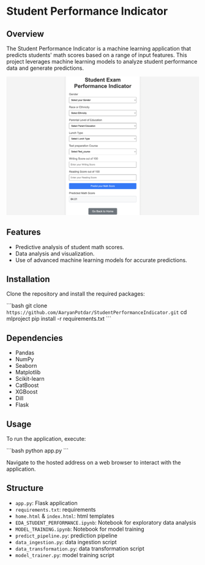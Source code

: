 # Student Performance Indicator

## Overview
The Student Performance Indicator is a machine learning application that predicts students' math scores based on a range of input features. This project leverages machine learning models to analyze student performance data and generate predictions.

![image info](pic/img.png)

## Features
- Predictive analysis of student math scores.
- Data analysis and visualization.
- Use of advanced machine learning models for accurate predictions.

## Installation
Clone the repository and install the required packages:

\```bash
git clone `https://github.com/AaryanPotdar/StudentPerformanceIndicator.git`
cd mlproject
pip install -r requirements.txt
\```

## Dependencies
- Pandas
- NumPy
- Seaborn
- Matplotlib
- Scikit-learn
- CatBoost
- XGBoost
- Dill
- Flask

## Usage
To run the application, execute:

\```bash
python app.py
\```

Navigate to the hosted address on a web browser to interact with the application.

## Structure
- `app.py`: Flask application
- `requirements.txt`: requirements
- `home.html` & `index.html`: html templates
- `EDA_STUDENT_PERFORMANCE.ipynb`: Notebook for exploratory data analysis
- `MODEL_TRAINING.ipynb`: Notebook for model training
- `predict_pipeline.py`: prediction pipeline
- `data_ingestion.py`:  data ingestion script
- `data_transformation.py`: data transformation script
- `model_trainer.py`: model training script